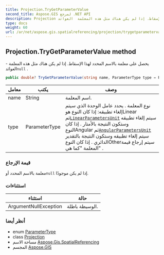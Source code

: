 ```yaml
---
title: Projection.TryGetParameterValue
second_title: Aspose.GIS لمرجع .NET API
description: Projection طريقة. يحصل على معلمة بالاسم المحدد لهذا الإسقاط. إذا لم يكن هناك مثل هذه المعلمة  العوائدnull .
type: docs
weight: 60
url: /ar/net/aspose.gis.spatialreferencing/projection/trygetparametervalue/
---
```

## Projection.TryGetParameterValue method

يحصل على معلمة بالاسم المحدد لهذا الإسقاط. إذا لم يكن هناك مثل هذه المعلمة - العوائد`null` .

```csharp
public double? TryGetParameterValue(string name, ParameterType type = ParameterType.Other)
```

| معامل | يكتب | وصف |
| --- | --- | --- |
| name | String | اسم المعلمة. |
| type | ParameterType | نوع المعلمة . يحدد عامل الوحدة الذي سيتم إلغاء تطبيقه: إذا كان النوع هوLinear ثم[`LinearParametersUnit`](../linearparametersunit/) سيتم إلغاء تطبيقه وستكون النتيجة بالأمتار . إذا كان النوعAngular ثم[`AngularParametersUnit`](../angularparametersunit/) سيتم إلغاء تطبيقه وستكون النتيجة بالتقدير الدائري . إذا كان النوعOtherسيتم إرجاع قيمة المعلمة "كما هي" . |

### قيمة الإرجاع

معلمة بالاسم المحدد أو`null` إذا لم يكن موجودًا.

### استثناءات

| استثناء | حالة |
| --- | --- |
| ArgumentNullException | الوسيطة باطلة. |

### أنظر أيضا

* enum [ParameterType](../../parametertype/)
* class [Projection](../)
* مساحة الاسم [Aspose.Gis.SpatialReferencing](../../projection/)
* المجسم [Aspose.GIS](../../../)


